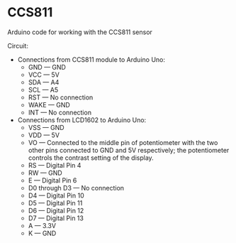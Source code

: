 # CCS811
Arduino code for working with the CCS811 sensor

Circuit:
- Connections from CCS811 module to Arduino Uno:
  - GND &mdash; GND
  - VCC &mdash; 5V
  - SDA &mdash; A4
  - SCL &mdash; A5
  - RST &mdash; No connection
  - WAKE &mdash; GND
  - INT &mdash; No connection
- Connections from LCD1602 to Arduino Uno:
  - VSS &mdash; GND
  - VDD &mdash; 5V
  - VO &mdash; Connected to the middle pin of potentiometer with the two other pins connected to GND and 5V respectively; the potentiometer controls the contrast setting of the display.
  - RS &mdash; Digital Pin 4
  - RW &mdash; GND
  - E &mdash; Digital Pin 6
  - D0 through D3 &mdash; No connection
  - D4 &mdash; Digital Pin 10
  - D5 &mdash; Digital Pin 11
  - D6 &mdash; Digital Pin 12
  - D7 &mdash; Digital Pin 13
  - A &mdash; 3.3V
  - K &mdash; GND
